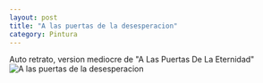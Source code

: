 ```yaml
---
layout: post
title: "A las puertas de la desesperacion"
category: Pintura
---
```

Auto retrato, version mediocre de "A Las Puertas De La Eternidad"
![A las puertas de la desesperacion](/images/up/post/alpdla.jpeg)